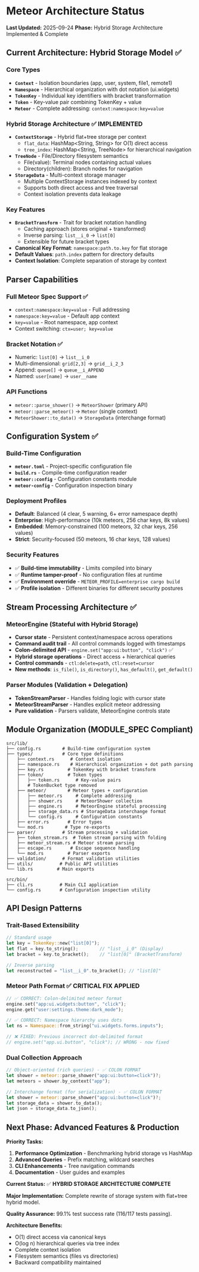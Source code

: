# Meteor Architecture Status

**Last Updated:** 2025-09-24
**Phase:** Hybrid Storage Architecture Implemented & Complete

## Current Architecture: Hybrid Storage Model ✅

### Core Types
- **`Context`** - Isolation boundaries (app, user, system, file1, remote1)
- **`Namespace`** - Hierarchical organization with dot notation (ui.widgets)
- **`TokenKey`** - Individual key identifiers with bracket transformation
- **`Token`** - Key-value pair combining TokenKey + value
- **`Meteor`** - Complete addressing: `context:namespace:key=value`

### Hybrid Storage Architecture ✅ IMPLEMENTED
- **`ContextStorage`** - Hybrid flat+tree storage per context
  - `flat_data`: HashMap<String, String> for O(1) direct access
  - `tree_index`: HashMap<String, TreeNode> for hierarchical navigation
- **`TreeNode`** - File/Directory filesystem semantics
  - File(value): Terminal nodes containing actual values
  - Directory(children): Branch nodes for navigation
- **`StorageData`** - Multi-context storage manager
  - Multiple ContextStorage instances indexed by context
  - Supports both direct access and tree traversal
  - Context isolation prevents data leakage

### Key Features
- **`BracketTransform`** - Trait for bracket notation handling
  - Caching approach (stores original + transformed)
  - Inverse parsing: `list__i_0` → `list[0]`
  - Extensible for future bracket types
- **Canonical Key Format**: `namespace:path.to.key` for flat storage
- **Default Values**: `path.index` pattern for directory defaults
- **Context Isolation**: Complete separation of storage by context

## Parser Capabilities

### Full Meteor Spec Support ✅
- `context:namespace:key=value` - Full addressing
- `namespace:key=value` - Default app context
- `key=value` - Root namespace, app context
- Context switching: `ctx=user; key=value`

### Bracket Notation ✅
- Numeric: `list[0]` → `list__i_0`
- Multi-dimensional: `grid[2,3]` → `grid__i_2_3`
- Append: `queue[]` → `queue__i_APPEND`
- Named: `user[name]` → `user__name`

### API Functions
- `meteor::parse_shower()` → `MeteorShower` (primary API)
- `meteor::parse_meteor()` → `Meteor` (single context)
- `MeteorShower::to_data()` → `StorageData` (interchange format)

## Configuration System ✅

### Build-Time Configuration
- **`meteor.toml`** - Project-specific configuration file
- **`build.rs`** - Compile-time configuration reader
- **`meteor::config`** - Configuration constants module
- **`meteor-config`** - Configuration inspection binary

### Deployment Profiles
- **Default**: Balanced (4 clear, 5 warning, 6+ error namespace depth)
- **Enterprise**: High-performance (10k meteors, 256 char keys, 8k values)
- **Embedded**: Memory-constrained (100 meteors, 32 char keys, 256 values)
- **Strict**: Security-focused (50 meteors, 16 char keys, 128 values)

### Security Features
- ✅ **Build-time immutability** - Limits compiled into binary
- ✅ **Runtime tamper-proof** - No configuration files at runtime
- ✅ **Environment override** - `METEOR_PROFILE=enterprise cargo build`
- ✅ **Profile isolation** - Different binaries for different security postures

## Stream Processing Architecture ✅

### MeteorEngine (Stateful with Hybrid Storage)
- **Cursor state** - Persistent context/namespace across operations
- **Command audit trail** - All control commands logged with timestamps
- **Colon-delimited API** - `engine.set("app:ui:button", "click")` ✅
- **Hybrid storage operations** - Direct access + hierarchical queries
- **Control commands** - `ctl:delete=path`, `ctl:reset=cursor`
- **New methods**: `is_file()`, `is_directory()`, `has_default()`, `get_default()`

### Parser Modules (Validation + Delegation)
- **TokenStreamParser** - Handles folding logic with cursor state
- **MeteorStreamParser** - Handles explicit meteor addressing
- **Pure validation** - Parsers validate, MeteorEngine controls state

## Module Organization (MODULE_SPEC Compliant)

```
src/lib/
├── config.rs        # Build-time configuration system
├── types/           # Core type definitions
│   ├── context.rs      # Context isolation
│   ├── namespace.rs    # Hierarchical organization + dot path parsing
│   ├── key.rs         # TokenKey with bracket transform
│   ├── token/         # Token types
│   │   ├── token.rs      # Key-value pairs
│   │   # TokenBucket type removed
│   ├── meteor/        # Meteor types + configuration
│   │   ├── meteor.rs     # Complete addressing
│   │   ├── shower.rs     # MeteorShower collection
│   │   ├── engine.rs     # MeteorEngine stateful processing
│   │   ├── storage_data.rs # StorageData interchange format
│   │   └── config.rs     # Configuration constants
│   ├── error.rs       # Error types
│   └── mod.rs        # Type re-exports
├── parser/          # Stream processing + validation
│   ├── token_stream.rs  # Token stream parsing with folding
│   ├── meteor_stream.rs # Meteor stream parsing
│   ├── escape.rs       # Escape sequence handling
│   └── mod.rs         # Parser exports
├── validation/      # Format validation utilities
├── utils/          # Public API utilities
└── lib.rs         # Main exports

src/bin/
├── cli.rs          # Main CLI application
└── config.rs       # Configuration inspection utility
```

## API Design Patterns

### Trait-Based Extensibility
```rust
// Standard usage
let key = TokenKey::new("list[0]");
let flat = key.to_string();        // "list__i_0" (Display)
let bracket = key.to_bracket();    // "list[0]" (BracketTransform)

// Inverse parsing
let reconstructed = "list__i_0".to_bracket(); // "list[0]"
```

### Meteor Path Format ✅ **CRITICAL FIX APPLIED**
```rust
// ✅ CORRECT: Colon-delimited meteor format
engine.set("app:ui.widgets:button", "click");
engine.get("user:settings.theme:dark_mode");

// ✅ CORRECT: Namespace hierarchy uses dots
let ns = Namespace::from_string("ui.widgets.forms.inputs");

// ❌ FIXED: Previous incorrect dot-delimited format
// engine.set("app.ui.button", "click"); // WRONG - now fixed
```

### Dual Collection Approach
```rust
// Object-oriented (rich queries) - ✅ COLON FORMAT
let shower = meteor::parse_shower("app:ui:button=click")?;
let meteors = shower.by_context("app");

// Interchange format (for serialization) - ✅ COLON FORMAT
let shower = meteor::parse_shower("app:ui:button=click")?;
let storage_data = shower.to_data();
let json = storage_data.to_json();
```

## Next Phase: Advanced Features & Production

**Priority Tasks:**
1. **Performance Optimization** - Benchmarking hybrid storage vs HashMap
2. **Advanced Queries** - Prefix matching, wildcard searches
3. **CLI Enhancements** - Tree navigation commands
4. **Documentation** - User guides and examples

**Current Status:** ✅ **HYBRID STORAGE ARCHITECTURE COMPLETE**

**Major Implementation:** Complete rewrite of storage system with flat+tree hybrid model.

**Quality Assurance:** 99.1% test success rate (116/117 tests passing).

**Architecture Benefits:**
- O(1) direct access via canonical keys
- O(log n) hierarchical queries via tree index
- Complete context isolation
- Filesystem semantics (files vs directories)
- Backward compatibility maintained